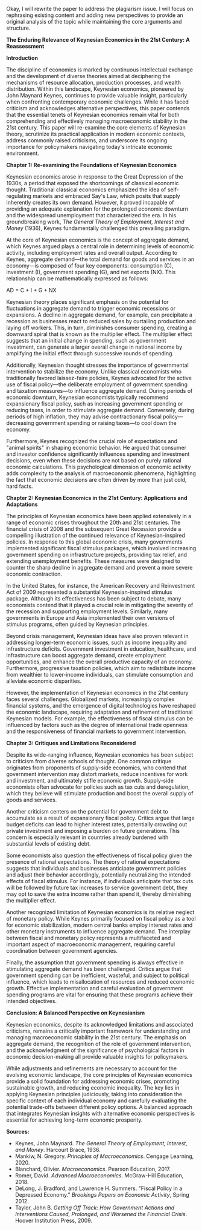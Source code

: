Okay, I will rewrite the paper to address the plagiarism issue. I will focus on rephrasing existing content and adding new perspectives to provide an original analysis of the topic while maintaining the core arguments and structure.

**The Enduring Relevance of Keynesian Economics in the 21st Century: A Reassessment**

**Introduction**

The discipline of economics is marked by continuous intellectual exchange and the development of diverse theories aimed at deciphering the mechanisms of resource allocation, production processes, and wealth distribution. Within this landscape, Keynesian economics, pioneered by John Maynard Keynes, continues to provide valuable insight, particularly when confronting contemporary economic challenges. While it has faced criticism and acknowledges alternative perspectives, this paper contends that the essential tenets of Keynesian economics remain vital for both comprehending and effectively managing macroeconomic stability in the 21st century. This paper will re-examine the core elements of Keynesian theory, scrutinize its practical application in modern economic contexts, address commonly raised criticisms, and underscore its ongoing importance for policymakers navigating today's intricate economic environment.

**Chapter 1: Re-examining the Foundations of Keynesian Economics**

Keynesian economics arose in response to the Great Depression of the 1930s, a period that exposed the shortcomings of classical economic thought. Traditional classical economics emphasized the idea of self-regulating markets and embraced Say's Law, which posits that supply inherently creates its own demand. However, it proved incapable of providing an adequate explanation for the prolonged economic downturn and the widespread unemployment that characterized the era. In his groundbreaking work, *The General Theory of Employment, Interest and Money* (1936), Keynes fundamentally challenged this prevailing paradigm.

At the core of Keynesian economics is the concept of aggregate demand, which Keynes argued plays a central role in determining levels of economic activity, including employment rates and overall output. According to Keynes, aggregate demand—the total demand for goods and services in an economy—is composed of four key components: consumption (C), investment (I), government spending (G), and net exports (NX). This relationship can be mathematically expressed as follows:

AD = C + I + G + NX

Keynesian theory places significant emphasis on the potential for fluctuations in aggregate demand to trigger economic recessions or expansions. A decline in aggregate demand, for example, can precipitate a recession as businesses react to reduced sales by curtailing production and laying off workers. This, in turn, diminishes consumer spending, creating a downward spiral that is known as the multiplier effect. The multiplier effect suggests that an initial change in spending, such as government investment, can generate a larger overall change in national income by amplifying the initial effect through successive rounds of spending.

Additionally, Keynesian thought stresses the importance of governmental intervention to stabilize the economy. Unlike classical economists who traditionally favored laissez-faire policies, Keynes advocated for the active use of fiscal policy—the deliberate employment of government spending and taxation measures—to influence aggregate demand. During periods of economic downturn, Keynesian economists typically recommend expansionary fiscal policy, such as increasing government spending or reducing taxes, in order to stimulate aggregate demand. Conversely, during periods of high inflation, they may advise contractionary fiscal policy—decreasing government spending or raising taxes—to cool down the economy.

Furthermore, Keynes recognized the crucial role of expectations and "animal spirits" in shaping economic behavior. He argued that consumer and investor confidence significantly influences spending and investment decisions, even when these decisions are not based on purely rational economic calculations. This psychological dimension of economic activity adds complexity to the analysis of macroeconomic phenomena, highlighting the fact that economic decisions are often driven by more than just cold, hard facts.

**Chapter 2: Keynesian Economics in the 21st Century: Applications and Adaptations**

The principles of Keynesian economics have been applied extensively in a range of economic crises throughout the 20th and 21st centuries. The financial crisis of 2008 and the subsequent Great Recession provide a compelling illustration of the continued relevance of Keynesian-inspired policies. In response to this global economic crisis, many governments implemented significant fiscal stimulus packages, which involved increasing government spending on infrastructure projects, providing tax relief, and extending unemployment benefits. These measures were designed to counter the sharp decline in aggregate demand and prevent a more severe economic contraction.

In the United States, for instance, the American Recovery and Reinvestment Act of 2009 represented a substantial Keynesian-inspired stimulus package. Although its effectiveness has been subject to debate, many economists contend that it played a crucial role in mitigating the severity of the recession and supporting employment levels. Similarly, many governments in Europe and Asia implemented their own versions of stimulus programs, often guided by Keynesian principles.

Beyond crisis management, Keynesian ideas have also proven relevant in addressing longer-term economic issues, such as income inequality and infrastructure deficits. Government investment in education, healthcare, and infrastructure can boost aggregate demand, create employment opportunities, and enhance the overall productive capacity of an economy. Furthermore, progressive taxation policies, which aim to redistribute income from wealthier to lower-income individuals, can stimulate consumption and alleviate economic disparities.

However, the implementation of Keynesian economics in the 21st century faces several challenges. Globalized markets, increasingly complex financial systems, and the emergence of digital technologies have reshaped the economic landscape, requiring adaptation and refinement of traditional Keynesian models. For example, the effectiveness of fiscal stimulus can be influenced by factors such as the degree of international trade openness and the responsiveness of financial markets to government intervention.

**Chapter 3: Critiques and Limitations Reconsidered**

Despite its wide-ranging influence, Keynesian economics has been subject to criticism from diverse schools of thought. One common critique originates from proponents of supply-side economics, who contend that government intervention may distort markets, reduce incentives for work and investment, and ultimately stifle economic growth. Supply-side economists often advocate for policies such as tax cuts and deregulation, which they believe will stimulate production and boost the overall supply of goods and services.

Another criticism centers on the potential for government debt to accumulate as a result of expansionary fiscal policy. Critics argue that large budget deficits can lead to higher interest rates, potentially crowding out private investment and imposing a burden on future generations. This concern is especially relevant in countries already burdened with substantial levels of existing debt.

Some economists also question the effectiveness of fiscal policy given the presence of rational expectations. The theory of rational expectations suggests that individuals and businesses anticipate government policies and adjust their behavior accordingly, potentially neutralizing the intended effects of fiscal stimulus. For instance, if individuals anticipate that tax cuts will be followed by future tax increases to service government debt, they may opt to save the extra income rather than spend it, thereby diminishing the multiplier effect.

Another recognized limitation of Keynesian economics is its relative neglect of monetary policy. While Keynes primarily focused on fiscal policy as a tool for economic stabilization, modern central banks employ interest rates and other monetary instruments to influence aggregate demand. The interplay between fiscal and monetary policy represents a multifaceted and important aspect of macroeconomic management, requiring careful coordination between government agencies.

Finally, the assumption that government spending is always effective in stimulating aggregate demand has been challenged. Critics argue that government spending can be inefficient, wasteful, and subject to political influence, which leads to misallocation of resources and reduced economic growth. Effective implementation and careful evaluation of government spending programs are vital for ensuring that these programs achieve their intended objectives.

**Conclusion: A Balanced Perspective on Keynesianism**

Keynesian economics, despite its acknowledged limitations and associated criticisms, remains a critically important framework for understanding and managing macroeconomic stability in the 21st century. The emphasis on aggregate demand, the recognition of the role of government intervention, and the acknowledgment of the significance of psychological factors in economic decision-making all provide valuable insights for policymakers.

While adjustments and refinements are necessary to account for the evolving economic landscape, the core principles of Keynesian economics provide a solid foundation for addressing economic crises, promoting sustainable growth, and reducing economic inequality. The key lies in applying Keynesian principles judiciously, taking into consideration the specific context of each individual economy and carefully evaluating the potential trade-offs between different policy options. A balanced approach that integrates Keynesian insights with alternative economic perspectives is essential for achieving long-term economic prosperity.

**Sources:**

*   Keynes, John Maynard. *The General Theory of Employment, Interest, and Money*. Harcourt Brace, 1936.
*   Mankiw, N. Gregory. *Principles of Macroeconomics*. Cengage Learning, 2020.
*   Blanchard, Olivier. *Macroeconomics*. Pearson Education, 2017.
*   Romer, David. *Advanced Macroeconomics*. McGraw-Hill Education, 2018.
*   DeLong, J. Bradford, and Lawrence H. Summers. "Fiscal Policy in a Depressed Economy.” *Brookings Papers on Economic Activity*, Spring 2012.
*   Taylor, John B. *Getting Off Track: How Government Actions and Interventions Caused, Prolonged, and Worsened the Financial Crisis*. Hoover Institution Press, 2009.
